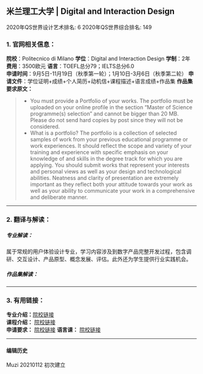 ## 米兰理工大学 | Digital and Interaction Design

2020年QS世界设计艺术排名: 6
2020年QS世界综合排名: 149  

### 1. 官网相关信息：

**院校**：Politecnico di Milano
**学位**：Digital and Interaction Design
**学制**：2年  
**费用**：3500欧元
**语言**：TOEFL总分79；IELTS总分6.0  
**申请时间**：9月5日-11月19日（秋季第一轮）；1月10日-3月6日（秋季第二轮）
**申请文件**：学位证明+成绩+个人简历+动机信+课程描述+语言成绩+作品集
**作品集要求原文：**   

> - You must provide a Portfolio of your works. The portfolio must be uploaded on your online profile in the section “Master of Science programme(s) selection” and cannot be bigger than 20 MB. Please do not send hard copies by post since they will not be considered.
> - What is a portfolio?
The portfolio is a collection of selected samples of work from your previous educational programme or work experiences. It should reflect the scope and variety of your training and experience with specific emphasis on your knowledge of and skills in the degree track for which you are applying. You should submit works that represent your interests and personal views as well as your design and technological abilities. Neatness and clarity of presentation are extremely important as they reflect both your attitude towards your work as well as your ability to communicate your work in a comprehensive and deliberate manner.


---

### 2. 翻译与解读：

##### 专业解读：
属于常规的用户体验设计专业，学习内容涉及到数字产品完整开发过程，包含调研、交互设计、产品原型、概念发展、评估。此外还为学生提供行业实践机会。

##### 作品集解读：



---


### 3. 有用链接：

**专业介绍：**[院校链接](https://www.polimi.it/?id=6502&anno=2017&campus=&scuola=19&corso=1262&L=1)  
**课程介绍：** [院校链接](https://www4.ceda.polimi.it/manifesti/manifesti/controller/ManifestoPublic.do?check_params=1&aa=2017&k_corso_la=1262&lang=EN&__pj0=0&__pj1=164b6b8b9ed722a857180f42358b67c6)  
**申请要求：** [院校链接](https://www.polimi.it/en/programmes/how-to-apply/)
**语言课：** [院校链接](https://www.polimi.it/en/programmes/language-courses/)

---


#### 编辑历史
Muzi 20210112 初次建立

